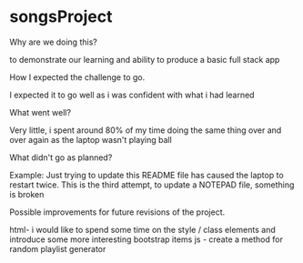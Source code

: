 # songsProject
Why are we doing this?

to demonstrate our learning and ability to produce a basic full stack app

How I expected the challenge to go.

I expected it to go well as i was confident with what i had learned

What went well?

Very little, i spent around 80% of my time doing the same thing over and over again as the laptop wasn't playing ball

What didn't go as planned?

Example:  Just trying to update this README file has caused the laptop to restart twice.  This is the third attempt, to update a NOTEPAD file, something is broken

Possible improvements for future revisions of the project.

html- i would like to spend some time on the style / class elements and introduce some more interesting bootstrap items
js - create a method for random playlist generator
